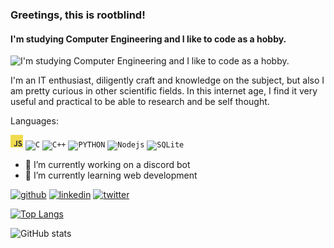 ### Greetings, this is rootblind! 
#### I'm studying Computer Engineering and I like to code as a hobby.
![I'm studying Computer Engineering and I like to code as a hobby.](https://i.ibb.co/HFSYFj6/ompu.png)

I'm an IT enthusiast, diligently craft and knowledge on the subject, but also I am pretty curious in other scientific fields. In this internet age, I find it very useful and practical to be able to research and be self thought.

Languages: 

<code><img height="20" alt="javascript" src="https://raw.githubusercontent.com/github/explore/80688e429a7d4ef2fca1e82350fe8e3517d3494d/topics/javascript/javascript.png"></code>
<code><img height="20" alt="C" src="https://i.ibb.co/47cqwTh/proxy-image.png"></code>
<code><img height="20" alt="C++" src="https://upload.wikimedia.org/wikipedia/commons/thumb/1/18/ISO_C%2B%2B_Logo.svg/800px-ISO_C%2B%2B_Logo.svg.png"></code>
<code><img height="20" alt="PYTHON" src="https://upload.wikimedia.org/wikipedia/commons/thumb/c/c3/Python-logo-notext.svg/182px-Python-logo-notext.svg.png"></code>
<code><img height="20" alt="Nodejs" src="https://i.ibb.co/Z8Lp5cb/d.png"></code>
<code><img height="20" alt="SQLite" src="https://media.trustradius.com/product-logos/Ou/HU/R8JW30GR5ELU-180x180.PNG"></code>

- 🔭 I’m currently working on a discord bot 
- 🌱 I’m currently learning web development 


[<img src='https://cdn.jsdelivr.net/npm/simple-icons@3.0.1/icons/github.svg' alt='github' height='40'>](https://github.com/rootblind)  [<img src='https://cdn.jsdelivr.net/npm/simple-icons@3.0.1/icons/linkedin.svg' alt='linkedin' height='40'>](https://www.linkedin.com/in/grecu-ionut-catalin/)  [<img src='https://cdn.jsdelivr.net/npm/simple-icons@3.0.1/icons/twitter.svg' alt='twitter' height='40'>](https://twitter.com/rootblind)  

[![Top Langs](https://github-readme-stats.vercel.app/api/top-langs/?username=rootblind)](https://github.com/anuraghazra/github-readme-stats)

![GitHub stats](https://github-readme-stats.vercel.app/api?username=rootblind&show_icons=true)

